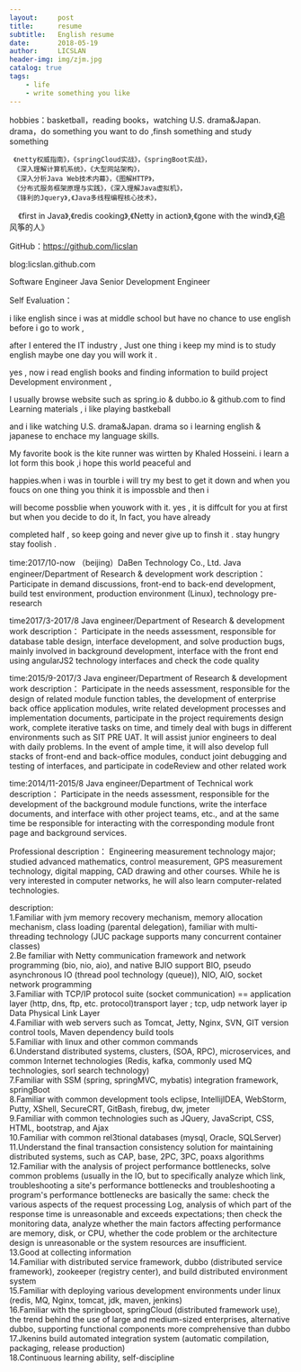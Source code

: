 ```yaml
---
layout:     post
title:      resume
subtitle:   English resume
date:       2018-05-19
author:     LICSLAN
header-img: img/zjm.jpg
catalog: true
tags:
    - life
    - write something you like
---
```



hobbies：basketball，reading books，watching U.S. drama&Japan. drama，do something you want to do ,finsh something and study something

     《netty权威指南》，《springCloud实战》，《springBoot实战》，
     《深入理解计算机系统》，《大型网站架构》，
     《深入分析Java Web技术内幕》，《图解HTTP》，
     《分布式服务框架原理与实践》，《深入理解Java虚拟机》，
     《锋利的Jquery》,《Java多线程编程核心技术》，
     《first in Java》,《redis cooking》,《Netty in action》,《gone with the wind》,《追风筝的人》
    
    
GitHub：https://github.com/licslan



blog:licslan.github.com



Software Engineer  Java Senior Development Engineer

Self Evaluation：

i like english since i was at middle school but have no chance to use english before i go to work ,

after I entered the IT industry , Just one thing i keep my mind is to study english maybe one day you will work it .

yes , now i read english books and finding information to build project Development environment ,

I usually browse website such as spring.io & dubbo.io & github.com to find Learning materials , i like playing bastkeball 

and i like watching U.S. drama&Japan. drama so i learning english & japanese to enchace my language skills. 

My favorite book is the kite runner was wirtten by Khaled Hosseini. i learn a lot form this book ,i hope this world peaceful and 

happies.when i was in tourble i will try my best to get it down and when you foucs on one thing you think it is impossble and then i 

will become possblie when youwork with it. yes , it is diffcult for you at first but when you decide to do it, In fact, you have already 

completed half , so keep going and never give up to finsh it . stay hungry stay foolish .


time:2017/10-now
（beijing）DaBen Technology Co., Ltd.
Java engineer/Department of Research & development
    work description：
Participate in demand discussions,
 front-end to back-end development, 
build test environment, production environment (Linux), 
technology pre-research


time2017/3-2017/8
Java engineer/Department of Research & development
    work description：
Participate in the needs assessment, 
responsible for database table design, interface development, 
and solve production bugs, mainly involved in background development, 
interface with the front end using angularJS2 technology interfaces and check the code quality

time:2015/9-2017/3
Java engineer/Department of Research & development
    work description：
Participate in the needs assessment, responsible for the design of related module function tables, the development of enterprise back office application modules, write related development processes and implementation documents, participate in the project requirements design work, complete iterative tasks on time, and timely deal with bugs in different environments such as SIT PRE UAT.
It will assist junior engineers to deal with daily problems. In the event of ample time, it will also develop full stacks of front-end and back-office modules, conduct joint debugging and testing of interfaces, and participate in codeReview and other related work

time:2014/11-2015/8
Java engineer/Department of Technical
   work description：
Participate in the needs assessment, responsible for the development of the background module functions, write the interface documents, and interface with other project teams, etc., and at the same time be responsible for interacting with the corresponding module front page and background services.


Professional description：
 Engineering measurement technology major;
 studied advanced mathematics, control measurement, 
 GPS measurement technology, digital mapping, 
 CAD drawing and other courses. 
 While he is very interested in computer networks, 
 he will also learn computer-related technologies.
    
    
description:<br>
1.Familiar with jvm memory recovery mechanism, memory allocation mechanism, class loading (parental delegation), familiar with multi-threading technology (JUC package supports many concurrent container classes)<br>
2.Be familiar with Netty communication framework and network programming (bio, nio, aio), and native BJIO support BIO, pseudo asynchronous IO (thread pool technology (queue)), NIO, AIO, socket network programming<br>
3.Familiar with TCP/IP protocol suite (socket communication) == application layer (http, dns, ftp, etc. protocol)transport layer  ; tcp, udp network layer ip Data Physical Link Layer<br>
4.Familiar with web servers such as Tomcat, Jetty, Nginx, SVN, GIT version control tools, Maven dependency build tools<br>
5.Familiar with linux and other common commands<br>
6.Understand distributed systems, clusters, (SOA, RPC), microservices, and common Internet technologies (Redis, kafka, commonly used MQ technologies, sorl search technology)<br>
7.Familiar with SSM (spring, springMVC, mybatis) integration framework, springBoot<br>
8.Familiar with common development tools eclipse, IntellijIDEA, WebStorm, Putty, XShell, SecureCRT, GitBash, firebug, dw, jmeter<br>
9.Familiar with common technologies such as JQuery, JavaScript, CSS, HTML, bootstrap, and Ajax<br>
10.Familiar with common rel3tional databases (mysql, Oracle, SQLServer)<br>
11.Understand the final transaction consistency solution for maintaining distributed systems, such as CAP, base, 2PC, 3PC, poaxs algorithms<br>
12.Familiar with the analysis of project performance bottlenecks, solve common problems (usually in the IO, but to specifically analyze which link, troubleshooting a site's performance bottlenecks and troubleshooting a program's performance bottlenecks are basically the same: check the various aspects of the request processing Log, analysis of which part of the response time is unreasonable and exceeds expectations; then check the monitoring data, analyze whether the main factors affecting performance are memory, disk, or CPU, whether the code problem or the architecture design is unreasonable or the system resources are insufficient.<br>
13.Good at collecting information<br>
14.Familiar with distributed service framework, dubbo (distributed service framework), zookeeper (registry center), and build distributed environment system<br>
15.Familiar with deploying various development environments under linux (redis, MQ, Nginx, tomcat, jdk, maven, jenkins)<br>
16.Familiar with the springboot, springCloud (distributed framework use), the trend behind the use of large and medium-sized enterprises, alternative dubbo, supporting functional components more comprehensive than dubbo<br>
17.Jkenins build automated integration system (automatic compilation, packaging, release production)<br>
18.Continuous learning ability, self-discipline
